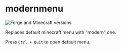 # modernmenu
![Forge and Minecraft versions](https://img.shields.io/badge/forge-1.12.2--14.23.5.2855-de9e59?style=for-the-badge)

Replaces default minecraft menu with "modern" one.

Press `Ctrl + Quit` to open default menu.
